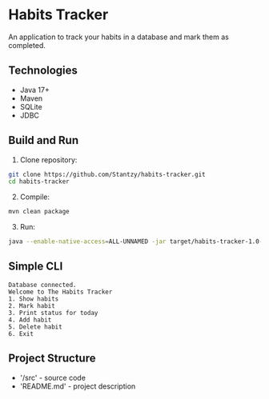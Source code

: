 # Habits Tracker
An application to track your habits in a database and mark them as completed.

## Technologies
- Java 17+
- Maven
- SQLite
- JDBC

## Build and Run
1. Clone repository:
```bash
git clone https://github.com/Stantzy/habits-tracker.git
cd habits-tracker
```
2. Compile:
```bash
mvn clean package
```
3. Run:
```bash
java --enable-native-access=ALL-UNNAMED -jar target/habits-tracker-1.0-SNAPSHOT-jar-with-dependencies.jar
```

## Simple CLI
```
Database connected.
Welcome to The Habits Tracker
1. Show habits
2. Mark habit
3. Print status for today
4. Add habit
5. Delete habit
6. Exit
```
## Project Structure
- '/src' - source code
- 'README.md' - project description
